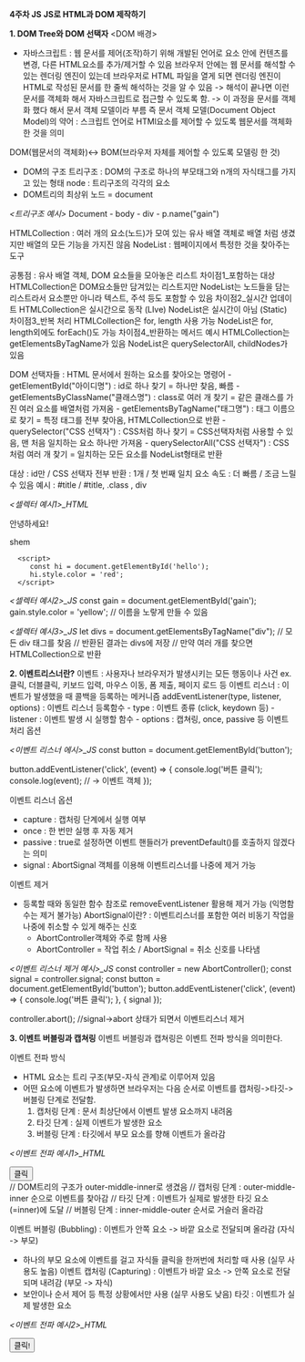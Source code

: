 **4주차 JS**
**JS로 HTML과 DOM 제작하기**


**1. DOM Tree와 DOM 선택자**
   <DOM 배경> 
   - 자바스크립트
   : 웹 문서를 제어(조작)하기 위해 개발된 언어로 요소 안에 컨텐츠를 변경, 다른 HTML요소를 추가/제거할 수 있음
   브라우저 안에는 웹 문서를 해석할 수 있는 렌더링 엔진이 있는데 브라우저로 HTML 파일을 열게 되면 렌더링 엔진이 HTML로 작성된 문서를 한 줄씩 해석하는 것을 알 수 있음 
   -> 해석이 끝나면 이런 문서를 객체화 해서 자바스크립트로 접근할 수 있도록 함. 
   -> 이 과정을 문서를 객체화 했다 해서 문서 객체 모델이라 부름
   즉 문서 객체 모델(Document Object Model)의 약어
   : 스크립트 언어로 HTMl요소를 제어할 수 있도록 웹문서를 객체화한 것을 의미

   DOM(웹문서의 객체화)<-> BOM(브라우저 자체를 제어할 수 있도록 모델링 한 것)
   
   - DOM의 구조
   트리구조
   : DOM의 구조로 하나의 부모태그와 n개의 자식태그를 가지고 있는 형태
   node
   : 트리구조의 각각의 요소
   - DOM트리의 최상위 노드 = document

   *<트리구조 예시>*
   Document
       - body
           - div
              - p.name("gain")


   HTMLCollection
   : 여러 개의 요소(노드)가 모여 있는 유사 배열 객체로 배열 처럼 생겼지만 배열의 모든 기능을 가지진 않음
   NodeList
   : 웹페이지에서 특정한 것을 찾아주는 도구

   *<HTMLCollection vs NodeList>*
   공통점 : 유사 배열 객체, DOM 요소들을 모아놓은 리스트
   차이점1_포함하는 대상
      HTMLCollection은 DOM요소들만 담겨있는 리스트지만 
      NodeList는 노드들을 담는 리스트라서 요소뿐만 아니라 텍스트, 주석 등도 포함할 수 있음
   차이점2_실시간 업데이트
      HTMLCollection은 실시간으로 동작 (LIve)
      NodeList은 실시간이 아님 (Static)
   차이점3_반복 처리
      HTMLCollection은 for, length 사용 가능
      NodeList은 for, length외에도 forEach()도 가능
   차이점4_반환하는 메서드 예시
      HTMLCollection는 getElementsByTagName가 있음
      NodeList은 querySelectorAll, childNodes가 있음


   DOM 선택자들
   : HTML 문서에서 원하는 요소를 찾아오는 명령어
      - getElementById("아이디명") : id로 하나 찾기
         = 하나만 찾음, 빠름
      - getElementsByClassName("클래스명") : class로 여러 개 찾기
         = 같은 클래스를 가진 여러 요소를 배열처럼 가져옴
      - getElementsByTagName("태그명") : 태그 이름으로 찾기
         = 특정 태그를 전부 찾아옴, HTMLCollection으로 반환
      - querySelector("CSS 선택자") : CSS처럼 하나 찾기
         = CSS선택자처럼 사용할 수 있음, 맨 처음 일치하는 요소 하나만 가져옴
      - querySelectorAll("CSS 선택자") : CSS처럼 여러 개 찾기
         = 일치하는 모든 요소를 NodeList형태로 반환

   *<getElementById vs querySelector>*
       대상 : id만 / CSS 선택자 전부
       반환 : 1개  / 첫 번째 일치 요소
       속도 : 더 빠름 / 조금 느릴 수 있음
       예시 : #title / #title, .class , div 

   *<셀렉터 예시1>_HTML*
      <p id="hello">안녕하세요!</p>shem 

      <script>
         const hi = document.getElementById('hello');
         hi.style.color = 'red'; 
      </script>

  *<셀렉터 예시2>_JS*
      const gain = document.getElementById('gain');
      gain.style.color = 'yellow'; // 이름을 노랗게 만들 수 있음

   *<셀렉터 예시3>_JS*
      let divs = document.getElementsByTagName("div"); 
      // 모든 div 태그를 찾음 
      // 반환된 결과는 divs에 저장 
      // 만약 여러 개를 찾으면 HTMLCollection으로 반환


**2. 이벤트리스너란?**
   이벤트
   : 사용자나 브라우저가 발생시키는 모든 행동이나 사건 
   ex. 클릭, 더블클릭, 키보드 입력, 마우스 이동, 폼 제출, 페이지 로드 등
   이벤트 리스너
   : 이벤트가 발생했을 때 콜백을 등록하는 메커니즘
   addEventListener(type, listener, options)
   : 이벤트 리스너 등록함수
      - type : 이벤트 종류 (click, keydown 등)
      - listener : 이벤트 발생 시 실행할 함수
      - options : 캡쳐링, once, passive 등 이벤트 처리 옵션

   *<이벤트 리스너 에시>_JS*
   const button = document.getElementById('button');

   button.addEventListener('click', (event) => {
      console.log('버튼 클릭');
      console.log(event); // -> 이벤트 객체
   });

   이벤트 리스너 옵션
   - capture : 캡처링 단계에서 실행 여부
   - once : 한 번만 실행 후 자동 제거
   - passive : true로 설정하면 이벤트 핸들러가 preventDefault()를 호출하지 않겠다는 의미
   - signal : AbortSignal 객체를 이용해 이벤트리스너를 나중에 제거 가능
   
   이벤트 제거
   -  등록할 때와 동일한 함수 참조로 removeEventListener 활용해 제거 가능 (익명함수는 제거 불가능)
   AbortSignal이란?
   : 이벤트리스너를 포함한 여러 비동기 작업을 나중에 취소할 수 있게 해주는 신호
      - AbortController객체와 주로 함께 사용
      - AbortController = 작업 취소 / AbortSignal = 취소 신호를 나타냄

   *<이벤트 리스너 제거 예시>_JS*
   const controller = new AbortController();
   const signal = controller.signal;
   const button = document.getElementById('button');
   button.addEventListener('click', (event) => {
      console.log('버튼 클릭');
   }, { signal });

   controller.abort(); //signal->abort 상태가 되면서 이벤트리스너 제거
   

**3. 이벤트 버블링과 캡쳐링**
   이벤트 버블링과 캡쳐링은 이벤트 전파 방식을 의미한다. 

   이벤트 전파 방식
   - HTML 요소는 트리 구조(부모-자식 관계)로 이루어져 있음
   - 어떤 요소에 이벤트가 발생하면 브라우저는 다음 순서로 이벤트를 캡처링->타깃->버블링 단계로 전달함.
      1. 캡처링 단계
      : 문서 최상단에서 이벤트 발생 요소까지 내려옴
      2. 타깃 단계
      : 실제 이벤트가 발생한 요소
      3. 버블링 단계 
      : 타깃에서 부모 요소를 향해 이벤트가 올라감

   *<이벤트 전파 예시1>_HTML*
   <div id="outer">
      <div id="middle">
      <button id="inner">클릭</button>
      </div>
   </div>
   // DOM트리의 구조가 outer-middle-inner로 생겼음
   // 캡처링 단계 : outer-middle-inner 순으로 이벤트를 찾아감
   // 타깃 단계 : 이벤트가 실제로 발생한 타깃 요소(=inner)에 도달
   // 버블링 단계 : inner-middle-outer 순서로 거슬러 올라감


   이벤트 버블링 (Bubbling)
   : 이벤트가 안쪽 요소 -> 바깥 요소로 전달되며 올라감 (자식 -> 부모)
   - 하나의 부모 요소에 이벤트를 걸고 자식들 클릭을 한꺼번에 처리할 때 사용 (실무 사용도 높음)
   이벤트 캡처링 (Capturing)
   : 이벤트가 바깥 요소 -> 안쪽 요소로 전달되며 내려감 (부모 -> 자식)
   - 보안이나 순서 제어 등 특정 상황에서만 사용 (실무 사용도 낮음)
   타깃
   : 이벤트가 실제 발생한 요소

   *<이벤트 전파 예시2>_HTML*
   <!DOCTYPE html>
   <html>
   <body>
      <div id="parent">
      <button id="child">클릭!</button>  
      </div>
      <script>
         const parent = document.getElementById("parent");
         const child = document.getElementById("child");

         parent.addEventListener("click", () => {
         console.log("Parent 클릭");
         });

         child.addEventListener("click", () => {
         console.log("Child 클릭");
         });
      </script>
   </body>
   </html>
   //child가 클릭되면서 이벤트 발생
   // child에 등록된 리스너 실행, parent에 등록된 리스너 실행 -> 버블링


   이벤트 전파 멈추기
   - event.stopPropagation()
     : 이벤트가 부모나 자식에게 전달되지X
   - event.stopImmediatePropagation()
     : 같은 요소에 여러 리스너가 있을 경우 나머지가 실행이 안됨

   //이벤트는 캡처링으로 내려오고, 버블링으로 올라간다. 중간에 막을 수도 있고, 타깃은 무조건 찍고 간다

